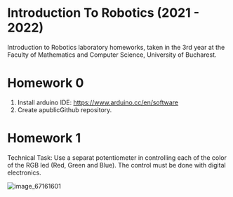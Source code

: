 # Introduction To Robotics (2021 - 2022)

Introduction to Robotics laboratory homeworks, taken in the 3rd year at the Faculty of Mathematics and Computer Science, University of Bucharest.

# Homework 0

1.  Install arduino IDE: https://www.arduino.cc/en/software
2.  Create apublicGithub repository.

# Homework 1

Technical Task: Use a separat potentiometer in controlling each of the color of the RGB led (Red, Green and Blue). The control must be done with digital electronics.


![image_67161601](https://user-images.githubusercontent.com/73775639/138858931-820d7f9f-308d-4b7e-baad-75231b7b4126.JPG)
